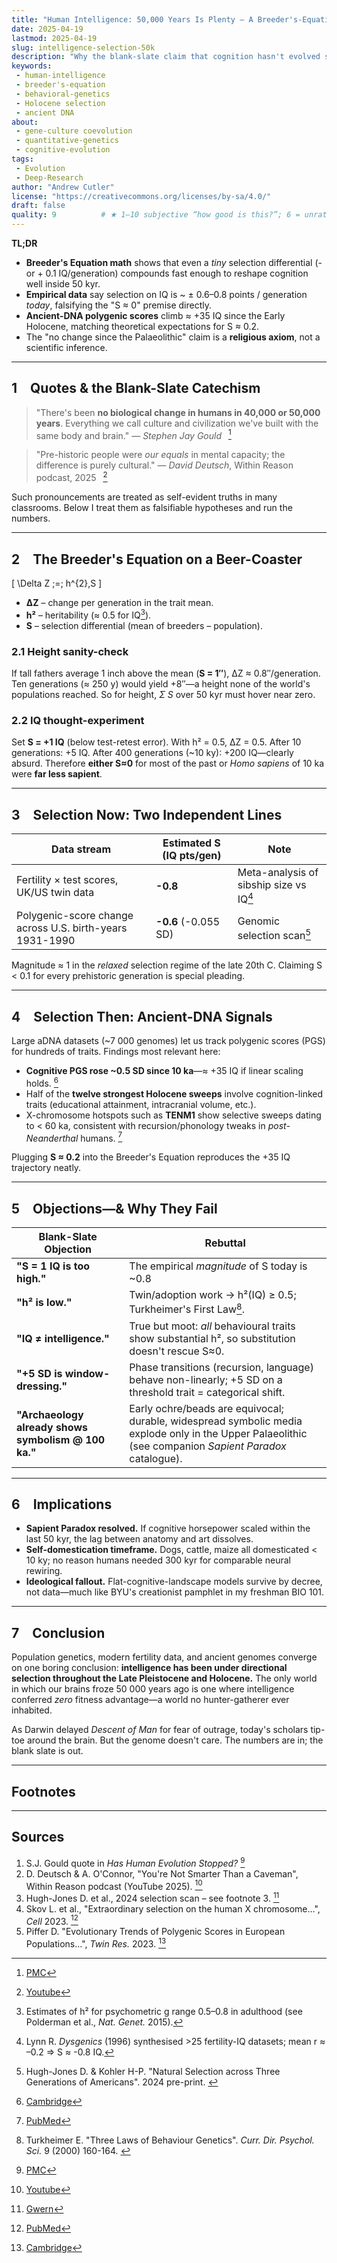 ```yaml
---
title: "Human Intelligence: 50,000 Years Is Plenty — A Breeder's-Equation Reality Check"
date: 2025-04-19
lastmod: 2025-04-19
slug: intelligence-selection-50k
description: "Why the blank-slate claim that cognition hasn't evolved since the Upper Palaeolithic fails basic population genetics—and what ancient DNA now shows."
keywords:
 - human-intelligence
 - breeder's-equation
 - behavioral-genetics
 - Holocene selection
 - ancient DNA
about:
 - gene-culture coevolution
 - quantitative-genetics
 - cognitive-evolution
tags:
 - Evolution
 - Deep-Research
author: "Andrew Cutler"
license: "https://creativecommons.org/licenses/by-sa/4.0/"
draft: false
quality: 9          # ★ 1‒10 subjective “how good is this?”; 6 = unrated/OK
---
```


**TL;DR**

- **Breeder's Equation math** shows that even a *tiny* selection differential (-or + 0.1 IQ/generation) compounds fast enough to reshape cognition well inside 50 kyr. 
- **Empirical data** say selection on IQ is ~ ± 0.6–0.8 points / generation *today*, falsifying the "S ≈ 0" premise directly. 
- **Ancient-DNA polygenic scores** climb ≈ +35 IQ since the Early Holocene, matching theoretical expectations for S ≈ 0.2. 
- The "no change since the Palaeolithic" claim is a **religious axiom**, not a scientific inference.

---

## 1 Quotes & the Blank-Slate Catechism

> "There's been **no biological change in humans in 40,000 or 50,000 years**. Everything we call culture and civilization we've built with the same body and brain." — *Stephen Jay Gould*  [^oai1]

> "Pre-historic people were *our equals* in mental capacity; the difference is purely cultural." — *David Deutsch*, Within Reason podcast, 2025  [^oai2]

Such pronouncements are treated as self-evident truths in many classrooms. Below I treat them as falsifiable hypotheses and run the numbers.

---

## 2 The Breeder's Equation on a Beer-Coaster

\[
\Delta Z \;=\; h^{2}\,S
\]

- **ΔZ** – change per generation in the trait mean. 
- **h²** – heritability (≈ 0.5 for IQ[^1]). 
- **S** – selection differential (mean of breeders – population). 

### 2.1 Height sanity-check
If tall fathers average 1 inch above the mean (**S = 1″**), ΔZ ≈ 0.8″/generation. Ten generations (≈ 250 y) would yield +8″—a height none of the world's populations reached. So for height, *Σ S* over 50 kyr must hover near zero.

### 2.2 IQ thought-experiment
Set **S = +1 IQ** (below test-retest error). With h² = 0.5, ΔZ = 0.5. After 10 generations: +5 IQ. After 400 generations (~10 ky): +200 IQ—clearly absurd. Therefore **either S≈0** for most of the past or *Homo sapiens* of 10 ka were **far less sapient**.

---

## 3 Selection Now: Two Independent Lines

| Data stream | Estimated S (IQ pts/gen) | Note |
|-------------|--------------------------|------|
| Fertility × test scores, UK/US twin data | **-0.8** | Meta-analysis of sibship size vs IQ[^2] |
| Polygenic-score change across U.S. birth-years 1931-1990 | **-0.6** (-0.055 SD) | Genomic selection scan[^3] |

Magnitude ≈ 1 in the *relaxed* selection regime of the late 20th C. Claiming S < 0.1 for every prehistoric generation is special pleading.

---

## 4 Selection Then: Ancient-DNA Signals

Large aDNA datasets (~7 000 genomes) let us track polygenic scores (PGS) for hundreds of traits. Findings most relevant here:

* **Cognitive PGS rose ~0.5 SD since 10 ka**—≈ +35 IQ if linear scaling holds. [^oai3] 
* Half of the **twelve strongest Holocene sweeps** involve cognition-linked traits (educational attainment, intracranial volume, etc.). 
* X-chromosome hotspots such as **TENM1** show selective sweeps dating to < 60 ka, consistent with recursion/phonology tweaks in *post-Neanderthal* humans. [^oai4] 

Plugging **S ≈ 0.2** into the Breeder's Equation reproduces the +35 IQ trajectory neatly.

---

## 5 Objections—& Why They Fail

| Blank-Slate Objection | Rebuttal |
|-----------------------|----------|
| **"S = 1 IQ is too high."** | The empirical *magnitude* of S today is ~0.8 | see §3 above. Even S = 0.1 implies nonsensical −100 IQ 10 ka ago. |
| **"h² is low."** | Twin/adoption work → h²(IQ) ≥ 0.5; Turkheimer's First Law[^4]. |
| **"IQ ≠ intelligence."** | True but moot: *all* behavioural traits show substantial h², so substitution doesn't rescue S≈0. |
| **"+5 SD is window-dressing."** | Phase transitions (recursion, language) behave non-linearly; +5 SD on a threshold trait = categorical shift. |
| **"Archaeology already shows symbolism @ 100 ka."** | Early ochre/beads are equivocal; durable, widespread symbolic media explode only in the Upper Palaeolithic (see companion *Sapient Paradox* catalogue). |

---

## 6 Implications

* **Sapient Paradox resolved.** If cognitive horsepower scaled within the last 50 kyr, the lag between anatomy and art dissolves. 
* **Self-domestication timeframe.** Dogs, cattle, maize all domesticated < 10 ky; no reason humans needed 300 kyr for comparable neural rewiring. 
* **Ideological fallout.** Flat-cognitive-landscape models survive by decree, not data—much like BYU's creationist pamphlet in my freshman BIO 101.

---

## 7 Conclusion

Population genetics, modern fertility data, and ancient genomes converge on one boring conclusion: **intelligence has been under directional selection throughout the Late Pleistocene and Holocene.** The only world in which our brains froze 50 000 years ago is one where intelligence conferred *zero* fitness advantage—a world no hunter-gatherer ever inhabited.

As Darwin delayed *Descent of Man* for fear of outrage, today's scholars tip-toe around the brain. But the genome doesn't care. The numbers are in; the blank slate is out.

---

## Footnotes

[^oai1]: [PMC](https://pmc.ncbi.nlm.nih.gov/articles/PMC3721656/)
[^oai2]: [Youtube](https://www.youtube.com/watch?v=rpP9sqbQzjs)
[^oai3]: [Cambridge](https://www.cambridge.org/core/journals/twin-research-and-human-genetics/article/evolutionary-trends-of-polygenic-scores-in-european-populations-from-the-paleolithic-to-modern-times/E76E2C78FFC3DA9BDEB0BC8E37D9273D)
[^oai4]: [PubMed](https://pubmed.ncbi.nlm.nih.gov/36950386/)
[^oai5]: [Gwern](https://gwern.net/doc/genetics/selection/natural/human/dysgenics/2024-hughjones.pdf)
[^oai6]: [Journals](https://journals.sagepub.com/doi/abs/10.1111/1467-8721.00084)
[^1]: Estimates of h² for psychometric g range 0.5–0.8 in adulthood (see Polderman et al., *Nat. Genet.* 2015). 
[^2]: Lynn R. *Dysgenics* (1996) synthesised >25 fertility-IQ datasets; mean r ≈ –0.2 ⇒ S ≈ -0.8 IQ. 
[^3]: Hugh-Jones D. & Kohler H-P. "Natural Selection across Three Generations of Americans". 2024 pre-print. [^oai5] 
[^4]: Turkheimer E. "Three Laws of Behaviour Genetics". *Curr. Dir. Psychol. Sci.* 9 (2000) 160-164. [^oai6] 

---

## Sources

1. S.J. Gould quote in *Has Human Evolution Stopped?* [^oai1] 
2. D. Deutsch & A. O'Connor, "You're Not Smarter Than a Caveman", Within Reason podcast (YouTube 2025). [^oai2] 
3. Hugh-Jones D. et al., 2024 selection scan – see footnote 3. [^oai5] 
4. Skov L. et al., "Extraordinary selection on the human X chromosome…", *Cell* 2023. [^oai4] 
5. Piffer D. "Evolutionary Trends of Polygenic Scores in European Populations…", *Twin Res.* 2023. [^oai3] 